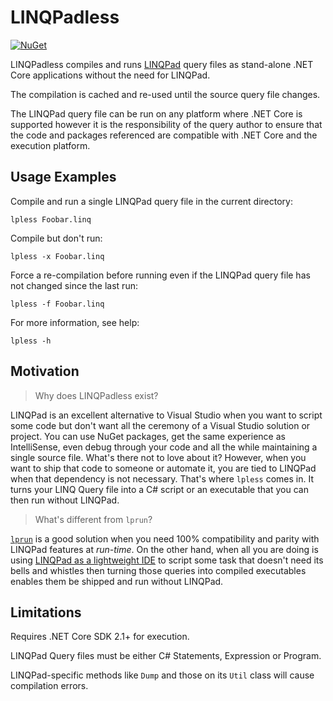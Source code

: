 # LINQPadless

[![NuGet][nuget-badge]][nuget-pkg]

LINQPadless compiles and runs [LINQPad] query files as stand-alone .NET Core
applications without the need for LINQPad.

The compilation is cached and re-used until the source query file changes.

The LINQPad query file can be run on any platform where .NET Core is
supported however it is the responsibility of the query author to ensure that
the code and packages referenced are compatible with .NET Core and the
execution platform.


## Usage Examples

Compile and run a single LINQPad query file in the current directory:

    lpless Foobar.linq

Compile but don't run:

    lpless -x Foobar.linq

Force a re-compilation before running even if the LINQPad query file has not
changed since the last run:

    lpless -f Foobar.linq

For more information, see help:

    lpless -h


## Motivation

> Why does LINQPadless exist?

LINQPad is an excellent alternative to Visual Studio when you want to script
some code but don't want all the ceremony of a Visual Studio solution or
project. You can use NuGet packages, get the same experience as IntelliSense,
even debug through your code and all the while maintaining a single source
file. What's there not to love about it? However, when you want to ship that
code to someone or automate it, you are tied to LINQPad when that dependency
is not necessary. That's where `lpless` comes in. It turns your LINQ Query
file into a C# script or an executable that you can then run without LINQPad.

> What's different from `lprun`?

[`lprun`][lprun] is a good solution when you need 100% compatibility and
parity with LINQPad features at _run-time_. On the other hand, when all you
are doing is using [LINQPad as a lightweight IDE][lpide] to script some task
that doesn't need its bells and whistles then turning those queries into
compiled executables enables them be shipped and run without LINQPad.


## Limitations

Requires .NET Core SDK 2.1+ for execution.

LINQPad Query files must be either C# Statements, Expression or Program.

LINQPad-specific methods like `Dump` and those on its `Util` class will
cause compilation errors.


[nuget-badge]: https://img.shields.io/nuget/v/LinqPadless.svg
[nuget-pkg]: https://www.nuget.org/packages/LinqPadless
[LINQPad]: http://www.linqpad.net/
[lpide]: https://www.linqpad.net/CodeSnippetIDE.aspx
[lprun]: https://www.linqpad.net/lprun.aspx
